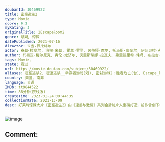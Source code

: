 ```yaml
---
doubanId: 30469922
title: 密室逃生2
type: Movie
score: 6.2
myRating: 3
originalTitle: 2EscapeRoom2
genre: 悬疑, 惊悚
datePublished: 2021-07-16
director: 亚当·罗比特尔
actor: 泰勒·拉塞尔, 洛根·米勒, 霍兰·罗登, 茵蒂娅·摩尔, 托马斯·康奎尔, 伊莎贝拉·弗尔曼, 詹姆斯·弗莱恩, 卡利托·奥利维罗, 杰米, 坦娅·范·格拉恩, 阿维亚娜·亚伯拉罕, 杰米斯·巴特勒, 杰伊·欧文, 阿玛莉·沃德, 蕾妮·戴蒙德, 埃文·亨斯特, 黛博拉·安沃尔, 杰·埃利斯, 泰勒·莱伯恩, 尼克·多达尼, 约里克·范·韦杰宁根
author: 玛丽亚·梅尔尼克, 奥伦·尤济尔, 克里斯蒂娜·拉瓦夫, 弗里德里希·博姆, 布拉吉·
tags: Movie, 
state: 看过
url: https://movie.douban.com/subject/30469922/
aliases: 密室逃杀2, 密室逃杀__幸存者游戏(港), 密弑游戏2：胜者危亡(台), Escape_Room__Tournament_of_Champions
country: 美国, 南非
language: 英语
IMDb: tt9844522
time: 88分钟(院线版)
createTime: 2023-01-24 00:44:39
collectionDate: 2021-11-09
desc: 好莱坞惊悚大片《密室逃生2》由《速度与激情》系列金牌制片人重磅打造，前作曾创下中国影史进口惊悚片票房冠军。续作在闯关难度和惊险刺激程度上全面升级，集结全球顶级玩家合力解锁超高难度密室，开启命悬一线的残...
---
```


![image](p2870297032.jpg)

Comment: 
---

